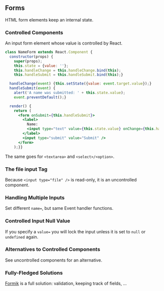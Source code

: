 ## Forms

HTML form elements keep an internal state.  

### Controlled Components

An input form element whose value is controlled by React.

```jsx
class NameForm extends React.Component {
  constructor(props) {
    super(props);
    this.state = {value: ''};
    this.handleChange = this.handleChange.bind(this);
    this.handleSubmit = this.handleSubmit.bind(this);}

  handleChange(event) {this.setState({value: event.target.value});}
  handleSubmit(event) {
    alert('A name was submitted: ' + this.state.value);
    event.preventDefault();}

  render() {
    return (
      <form onSubmit={this.handleSubmit}>
        <label>
          Name:
          <input type="text" value={this.state.value} onChange={this.handleChange} />
        </label>
        <input type="submit" value="Submit" />
      </form>
    );}}
```

The same goes for `<textarea>` and `<select>/<option>`.  

### The file input Tag

Because `<input type="file" />` is read-only, it is an uncontrolled component.  

### Handling Multiple Inputs

Set different `name=`, but same Event handler functions.  

### Controlled Input Null Value

If you specify a `value=` you will lock the input unless it is set to `null` or `undefined` again.  

### Alternatives to Controlled Components

See uncontrolled components for an alternative.  

### Fully-Fledged Solutions

[Formik](https://formik.org/) is a full solution: validation, keeping track of fields, ...